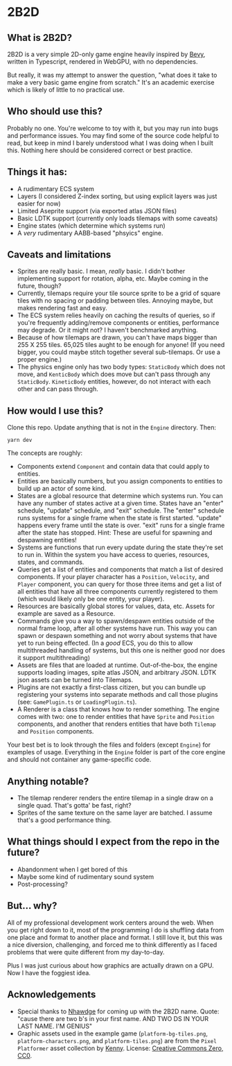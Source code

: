 # 2B2D

## What is 2B2D?

2B2D is a very simple 2D-only game engine heavily inspired by [Bevy](https://bevyengine.org/), written in Typescript, rendered in WebGPU, with no dependencies.

But really, it was my attempt to answer the question, "what does it take to make a very basic game engine from scratch." It's an academic exercise which is likely of little to no practical use.

## Who should use this?

Probably no one. You're welcome to toy with it, but you may run into bugs and performance issues. You may find some of the source code helpful to read, but keep in mind I barely understood what I was doing when I built this. Nothing here should be considered correct or best practice.

## Things it has:

* A rudimentary ECS system
* Layers (I considered Z-index sorting, but using explicit layers was just easier for now)
* Limited Aseprite support (via exported atlas JSON files)
* Basic LDTK support (currently only loads tilemaps with some caveats)
* Engine states (which determine which systems run)
* A *very* rudimentary AABB-based "phsyics" engine.

## Caveats and limitations

* Sprites are really basic. I mean, *really* basic. I didn't bother implementing support for rotation, alpha, etc. Maybe coming in the future, though?
* Currently, tilemaps require your tile source sprite to be a grid of square tiles with no spacing or padding between tiles. Annoying maybe, but makes rendering fast and easy.
* The ECS system relies heavily on caching the results of queries, so if you're frequently adding/remove components or entities, performance may degrade. Or it might not? I haven't benchmarked anything.
* Because of how tilemaps are drawn, you can't have maps bigger than 255 X 255 tiles. 65,025 tiles aught to be enough for anyone!  (If you need bigger, you could maybe stitch together several sub-tilemaps. Or use a proper engine.)
* The physics engine only has two body types: `StaticBody` which does not move, and `KenticBody` which does move but can't pass through any `StaticBody`. `KineticBody` entities, however, do not interact with each other and can pass through.

## How would I use this?

Clone this repo. Update anything that is not in the `Engine` directory. Then:

`yarn dev`

The concepts are roughly:

* Components extend `Component` and contain data that could apply to entities.
* Entities are basically numbers, but you assign components to entities to build up an actor of some kind.
* States are a global resource that determine which systems run. You can have any number of states active at a given time. States have an "enter" schedule, "update" schedule, and "exit" schedule. The "enter" schedule runs systems for a single frame when the state is first started. "update" happens every frame until the state is over. "exit" runs for a single frame after the state has stopped. Hint: These are useful for spawning and despawning entities!
* Systems are functions that run every update during the state they're set to run in. Within the system you have access to queries, resources, states, and commands.
* Queries get a list of entities and components that match a list of desired components. If your player character has a `Position`, `Velocity`, and `Player` component, you can query for those three items and get a list of all entities that have all three components currently registered to them (which would likely only be one entity, your player).
* Resources are basically global stores for values, data, etc. Assets for example are saved as a Resource.
* Commands give you a way to spawn/despawn entities outside of the normal frame loop, after all other systems have run. This way you can spawn or despawn something and not worry about systems that have yet to run being effected. (In a *good* ECS, you do this to allow multithreaded handling of systems, but this one is neither good nor does it support multithreading)
* Assets are files that are loaded at runtime. Out-of-the-box, the engine supports loading images, spite atlas JSON, and arbitrary JSON. LDTK json assets can be turned into Tilemaps.
* Plugins are not exactly a first-class citizen, but you can bundle up registering your systems into separate methods and call those plugins (see: `GamePlugin.ts` or `LoadingPlugin.ts`).
* A Renderer is a class that knows how to render something. The engine comes with two: one to render entities that have `Sprite` and `Position` components, and another that renders entities that have both `Tilemap` and `Position` components.

Your best bet is to look through the files and folders (except `Engine`) for examples of usage. Everything in the `Engine` folder is part of the core engine and should not container any game-specific code.

## Anything notable?

* The tilemap renderer renders the entire tilemap in a single draw on a single quad. That's gotta' be fast, right?
* Sprites of the same texture on the same layer are batched. I assume that's a good performance thing.

## What things should I expect from the repo in the future?

* Abandonment when I get bored of this
* Maybe some kind of rudimentary sound system
* Post-processing?

## But... why?

All of my professional development work centers around the web. When you get right down to it, most of the programming I do is shuffling data from one place and format to another place and format. I still love it, but this was a nice diversion, challenging, and forced me to think differently as I faced problems that were quite different from my day-to-day.

Plus I was just curious about how graphics are actually drawn on a GPU. Now I have the foggiest idea.

## Acknowledgements

* Special thanks to [Nhawdge](https://github.com/Nhawdge) for coming up with the 2B2D name. Quote: "cause there are two b's in your first name. AND TWO DS IN YOUR LAST NAME. I'M GENIUS"
* Graphic assets used in the example game (`platform-bg-tiles.png`, `platform-characters.png`, and `platform-tiles.png`) are from the `Pixel Platformer` asset collection by [Kenny](https://www.kenney.nl/). License: [Creative Commons Zero, CC0](http://creativecommons.org/publicdomain/zero/1.0/).
